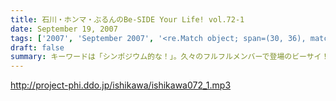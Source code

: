 ```yaml
---
title: 石川・ホンマ・ぶるんのBe-SIDE Your Life! vol.72-1
date: September 19, 2007
tags: ['2007', 'September 2007', '<re.Match object; span=(30, 36), match='vol.72'>']
draft: false
summary: キーワードは「シンポジウム的な！」。久々のフルフルメンバーで登場のビーサイ！またもやウェディングトークで走りまくる展開に！披露宴とか出たことのまだないリスナーも多いと思うけど参考にしてネ！NAMAE
---
```


http://project-phi.ddo.jp/ishikawa/ishikawa072_1.mp3

